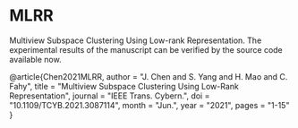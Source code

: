 # MLRR
Multiview Subspace Clustering Using Low-rank Representation. The experimental results of the manuscript can be verified by the source code available now.  

@article{Chen2021MLRR,
  author        = "J. Chen and S. Yang and H. Mao and C. Fahy",
  title         = "Multiview Subspace Clustering Using Low-Rank Representation",
  journal       = "IEEE Trans. Cybern.",
  doi           = "10.1109/TCYB.2021.3087114", 
  month         = "Jun.",
  year          = "2021",
  pages         = "1-15"
}

